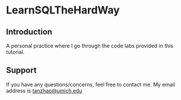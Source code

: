 LearnSQLTheHardWay
==================

Introduction
------------
A personal practice where I go through the code labs provided in this tutorial.

Support
-------
If you have any questions/concerns, feel free to contact me. My email address is
tanzhao@umich.edu
